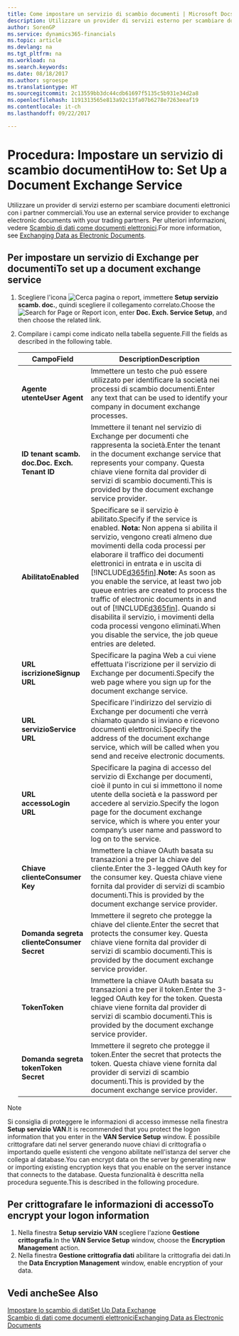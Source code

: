 ```yaml
---
title: Come impostare un servizio di scambio documenti | Microsoft Docs
description: Utilizzare un provider di servizi esterno per scambiare documenti elettronici con i partner commerciali.
author: SorenGP
ms.service: dynamics365-financials
ms.topic: article
ms.devlang: na
ms.tgt_pltfrm: na
ms.workload: na
ms.search.keywords: 
ms.date: 08/18/2017
ms.author: sgroespe
ms.translationtype: HT
ms.sourcegitcommit: 2c13559bb3dc44cdb61697f5135c5b931e34d2a8
ms.openlocfilehash: 1191313565e813a92c13fa07b6278e7263eeaf19
ms.contentlocale: it-ch
ms.lasthandoff: 09/22/2017

---
```

# <a name="how-to-set-up-a-document-exchange-service"></a><span data-ttu-id="83e6f-103">Procedura: Impostare un servizio di scambio documenti</span><span class="sxs-lookup"><span data-stu-id="83e6f-103">How to: Set Up a Document Exchange Service</span></span>
<span data-ttu-id="83e6f-104">Utilizzare un provider di servizi esterno per scambiare documenti elettronici con i partner commerciali.</span><span class="sxs-lookup"><span data-stu-id="83e6f-104">You use an external service provider to exchange electronic documents with your trading partners.</span></span> <span data-ttu-id="83e6f-105">Per ulteriori informazioni, vedere [Scambio di dati come documenti elettronici](across-data-exchange.md).</span><span class="sxs-lookup"><span data-stu-id="83e6f-105">For more information, see [Exchanging Data as Electronic Documents](across-data-exchange.md).</span></span>  

## <a name="to-set-up-a-document-exchange-service"></a><span data-ttu-id="83e6f-106">Per impostare un servizio di Exchange per documenti</span><span class="sxs-lookup"><span data-stu-id="83e6f-106">To set up a document exchange service</span></span>  
1. <span data-ttu-id="83e6f-107">Scegliere l'icona ![Cerca pagina o report](media/ui-search/search_small.png "icona Cerca pagina o report"), immettere **Setup servizio scamb. doc.**, quindi scegliere il collegamento correlato.</span><span class="sxs-lookup"><span data-stu-id="83e6f-107">Choose the ![Search for Page or Report](media/ui-search/search_small.png "Search for Page or Report icon") icon, enter **Doc. Exch. Service Setup**, and then choose the related link.</span></span>  
2. <span data-ttu-id="83e6f-108">Compilare i campi come indicato nella tabella seguente.</span><span class="sxs-lookup"><span data-stu-id="83e6f-108">Fill the fields as described in the following table.</span></span>  

    |<span data-ttu-id="83e6f-109">Campo</span><span class="sxs-lookup"><span data-stu-id="83e6f-109">Field</span></span>|<span data-ttu-id="83e6f-110">Description</span><span class="sxs-lookup"><span data-stu-id="83e6f-110">Description</span></span>|  
    |---------------------------------|---------------------------------------|  
    |<span data-ttu-id="83e6f-111">**Agente utente**</span><span class="sxs-lookup"><span data-stu-id="83e6f-111">**User Agent**</span></span>|<span data-ttu-id="83e6f-112">Immettere un testo che può essere utilizzato per identificare la società nei processi di scambio documenti.</span><span class="sxs-lookup"><span data-stu-id="83e6f-112">Enter any text that can be used to identify your company in document exchange processes.</span></span>|  
    |<span data-ttu-id="83e6f-113">**ID tenant scamb. doc.**</span><span class="sxs-lookup"><span data-stu-id="83e6f-113">**Doc. Exch. Tenant ID**</span></span>|<span data-ttu-id="83e6f-114">Immettere il tenant nel servizio di Exchange per documenti che rappresenta la società.</span><span class="sxs-lookup"><span data-stu-id="83e6f-114">Enter the tenant in the document exchange service that represents your company.</span></span> <span data-ttu-id="83e6f-115">Questa chiave viene fornita dal provider di servizi di scambio documenti.</span><span class="sxs-lookup"><span data-stu-id="83e6f-115">This is provided by the document exchange service provider.</span></span>|  
    |<span data-ttu-id="83e6f-116">**Abilitato**</span><span class="sxs-lookup"><span data-stu-id="83e6f-116">**Enabled**</span></span>|<span data-ttu-id="83e6f-117">Specificare se il servizio è abilitato.</span><span class="sxs-lookup"><span data-stu-id="83e6f-117">Specify if the service is enabled.</span></span> <span data-ttu-id="83e6f-118">**Nota:** Non appena si abilita il servizio, vengono creati almeno due movimenti della coda processi per elaborare il traffico dei documenti elettronici in entrata e in uscita di [!INCLUDE[d365fin](includes/d365fin_md.md)].</span><span class="sxs-lookup"><span data-stu-id="83e6f-118">**Note:**  As soon as you enable the service, at least two job queue entries are created to process the traffic of electronic documents in and out of [!INCLUDE[d365fin](includes/d365fin_md.md)].</span></span> <span data-ttu-id="83e6f-119">Quando si disabilita il servizio, i movimenti della coda processi vengono eliminati.</span><span class="sxs-lookup"><span data-stu-id="83e6f-119">When you disable the service, the job queue entries are deleted.</span></span>|  
    |<span data-ttu-id="83e6f-120">**URL iscrizione**</span><span class="sxs-lookup"><span data-stu-id="83e6f-120">**Signup URL**</span></span>|<span data-ttu-id="83e6f-121">Specificare la pagina Web a cui viene effettuata l'iscrizione per il servizio di Exchange per documenti.</span><span class="sxs-lookup"><span data-stu-id="83e6f-121">Specify the web page where you sign up for the document exchange service.</span></span>|  
    |<span data-ttu-id="83e6f-122">**URL servizio**</span><span class="sxs-lookup"><span data-stu-id="83e6f-122">**Service URL**</span></span>|<span data-ttu-id="83e6f-123">Specificare l'indirizzo del servizio di Exchange per documenti che verrà chiamato quando si inviano e ricevono documenti elettronici.</span><span class="sxs-lookup"><span data-stu-id="83e6f-123">Specify the address of the document exchange service, which will be called when you send and receive electronic documents.</span></span>|  
    |<span data-ttu-id="83e6f-124">**URL accesso**</span><span class="sxs-lookup"><span data-stu-id="83e6f-124">**Login URL**</span></span>|<span data-ttu-id="83e6f-125">Specificare la pagina di accesso del servizio di Exchange per documenti, cioè il punto in cui si immettono il nome utente della società e la password per accedere al servizio.</span><span class="sxs-lookup"><span data-stu-id="83e6f-125">Specify the logon page for the document exchange service, which is where you enter your company’s user name and password to log on to the service.</span></span>|  
    |<span data-ttu-id="83e6f-126">**Chiave cliente**</span><span class="sxs-lookup"><span data-stu-id="83e6f-126">**Consumer Key**</span></span>|<span data-ttu-id="83e6f-127">Immettere la chiave OAuth basata su transazioni a tre per la chiave del cliente.</span><span class="sxs-lookup"><span data-stu-id="83e6f-127">Enter the 3-legged OAuth key for the consumer key.</span></span> <span data-ttu-id="83e6f-128">Questa chiave viene fornita dal provider di servizi di scambio documenti.</span><span class="sxs-lookup"><span data-stu-id="83e6f-128">This is provided by the document exchange service provider.</span></span>|  
    |<span data-ttu-id="83e6f-129">**Domanda segreta cliente**</span><span class="sxs-lookup"><span data-stu-id="83e6f-129">**Consumer Secret**</span></span>|<span data-ttu-id="83e6f-130">Immettere il segreto che protegge la chiave del cliente.</span><span class="sxs-lookup"><span data-stu-id="83e6f-130">Enter the secret that protects the consumer key.</span></span> <span data-ttu-id="83e6f-131">Questa chiave viene fornita dal provider di servizi di scambio documenti.</span><span class="sxs-lookup"><span data-stu-id="83e6f-131">This is provided by the document exchange service provider.</span></span>|  
    |<span data-ttu-id="83e6f-132">**Token**</span><span class="sxs-lookup"><span data-stu-id="83e6f-132">**Token**</span></span>|<span data-ttu-id="83e6f-133">Immettere la chiave OAuth basata su transazioni a tre per il token.</span><span class="sxs-lookup"><span data-stu-id="83e6f-133">Enter the 3-legged OAuth key for the token.</span></span> <span data-ttu-id="83e6f-134">Questa chiave viene fornita dal provider di servizi di scambio documenti.</span><span class="sxs-lookup"><span data-stu-id="83e6f-134">This is provided by the document exchange service provider.</span></span>|  
    |<span data-ttu-id="83e6f-135">**Domanda segreta token**</span><span class="sxs-lookup"><span data-stu-id="83e6f-135">**Token Secret**</span></span>|<span data-ttu-id="83e6f-136">Immettere il segreto che protegge il token.</span><span class="sxs-lookup"><span data-stu-id="83e6f-136">Enter the secret that protects the token.</span></span> <span data-ttu-id="83e6f-137">Questa chiave viene fornita dal provider di servizi di scambio documenti.</span><span class="sxs-lookup"><span data-stu-id="83e6f-137">This is provided by the document exchange service provider.</span></span>|  

> [!NOTE]  
>  <span data-ttu-id="83e6f-138">Si consiglia di proteggere le informazioni di accesso immesse nella finestra **Setup servizio VAN**.</span><span class="sxs-lookup"><span data-stu-id="83e6f-138">It is recommended that you protect the logon information that you enter in the **VAN Service Setup** window.</span></span> <span data-ttu-id="83e6f-139">È possibile crittografare dati nel server generando nuove chiavi di crittografia o importando quelle esistenti che vengono abilitate nell'istanza del server che collega al database.</span><span class="sxs-lookup"><span data-stu-id="83e6f-139">You can encrypt data on the server by generating new or importing existing encryption keys that you enable on the server instance that connects to the database.</span></span> <span data-ttu-id="83e6f-140">Questa funzionalità è descritta nella procedura seguente.</span><span class="sxs-lookup"><span data-stu-id="83e6f-140">This is described in the following procedure.</span></span>  

## <a name="to-encrypt-your-logon-information"></a><span data-ttu-id="83e6f-141">Per crittografare le informazioni di accesso</span><span class="sxs-lookup"><span data-stu-id="83e6f-141">To encrypt your logon information</span></span>  
1. <span data-ttu-id="83e6f-142">Nella finestra **Setup servizio VAN** scegliere l'azione **Gestione crittografia**.</span><span class="sxs-lookup"><span data-stu-id="83e6f-142">In the **VAN Service Setup** window, choose the **Encryption Management** action.</span></span>  
2. <span data-ttu-id="83e6f-143">Nella finestra **Gestione crittografia dati** abilitare la crittografia dei dati.</span><span class="sxs-lookup"><span data-stu-id="83e6f-143">In the **Data Encryption Management** window, enable encryption of your data.</span></span> <!--For more information, see [Manage Data Encryption](../manage-data-encryption.md).-->  

## <a name="see-also"></a><span data-ttu-id="83e6f-144">Vedi anche</span><span class="sxs-lookup"><span data-stu-id="83e6f-144">See Also</span></span>  
[<span data-ttu-id="83e6f-145">Impostare lo scambio di dati</span><span class="sxs-lookup"><span data-stu-id="83e6f-145">Set Up Data Exchange</span></span>](across-set-up-data-exchange.md)  
[<span data-ttu-id="83e6f-146">Scambio di dati come documenti elettronici</span><span class="sxs-lookup"><span data-stu-id="83e6f-146">Exchanging Data as Electronic Documents</span></span>](across-data-exchange.md)

